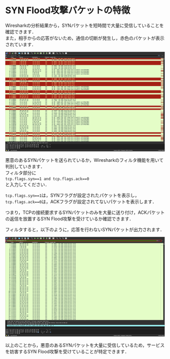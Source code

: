 # SYN Flood攻撃パケットの特徴

Wiresharkの分析結果から，SYNパケットを短時間で大量に受信していることを確認できます．  
また，相手からの応答がないため，通信の切断が発生し，赤色のパケットが表示されています．

![](../img/pcap/syn/01.png)

悪意のあるSYNパケットを送られているか，Wiresharkのフィルタ機能を用いて判別していきます．  
フィルタ部分に  
`tcp.flags.syn==1 and tcp.flags.ack==0`  
と入力してください．

`tcp.flags.syn==1`は，SYNフラグが設定されたパケットを表示し，  
`tcp.flags.ack==0`は，ACKフラグが設定されてないパケットを表示します．

つまり，TCPの接続要求するSYNパケットのみを大量に送り付け，ACKパケットの返信を放置するSYN Flood攻撃を受けているか確認できます．

フィルタすると，以下のように，応答を行わないSYNパケットが出力されます．

![](../img/pcap/syn/02.png)

以上のことから，悪意のあるSYNパケットを大量に受信しているため，サービスを妨害するSYN Flood攻撃を受けていることが特定できます．